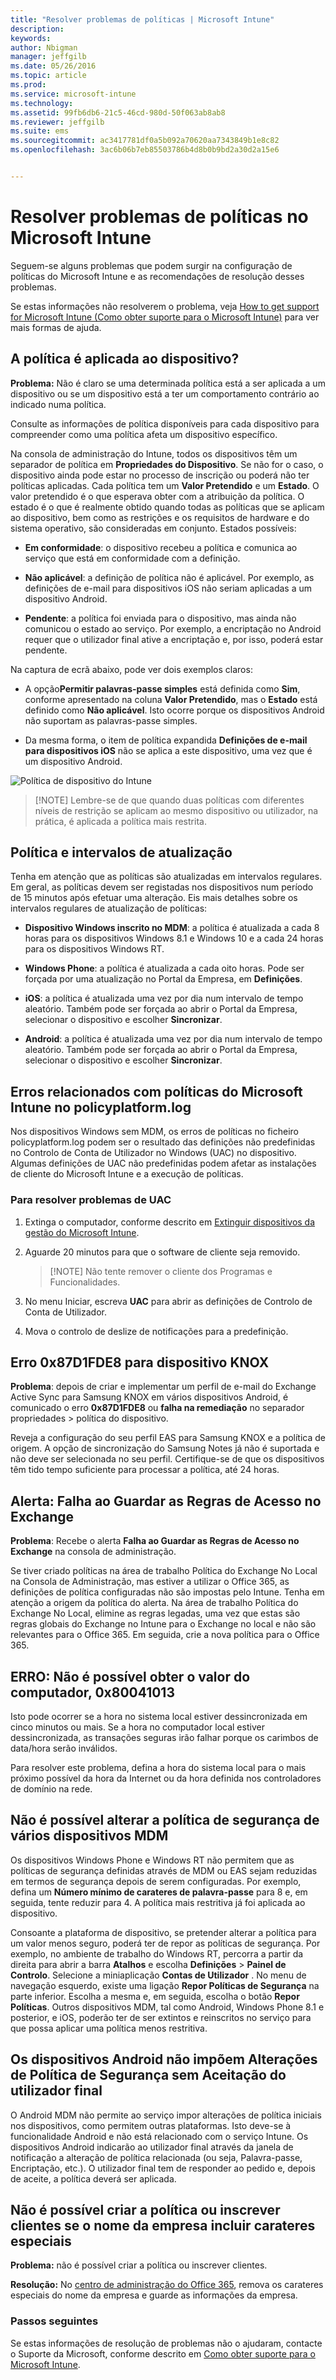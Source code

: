 ```yaml
---
title: "Resolver problemas de políticas | Microsoft Intune"
description: 
keywords: 
author: Nbigman
manager: jeffgilb
ms.date: 05/26/2016
ms.topic: article
ms.prod: 
ms.service: microsoft-intune
ms.technology: 
ms.assetid: 99fb6db6-21c5-46cd-980d-50f063ab8ab8
ms.reviewer: jeffgilb
ms.suite: ems
ms.sourcegitcommit: ac3417781df0a5b092a70620aa7343849b1e8c82
ms.openlocfilehash: 3ac6b06b7eb85503786b4d8b0b9bd2a30d2a15e6


---
```


# Resolver problemas de políticas no Microsoft Intune

Seguem-se alguns problemas que podem surgir na configuração de políticas do Microsoft Intune e as recomendações de resolução desses problemas.

Se estas informações não resolverem o problema, veja [How to get support for Microsoft Intune (Como obter suporte para o Microsoft Intune)](how-to-get-support-for-microsoft-intune.md) para ver mais formas de ajuda.


## A política é aplicada ao dispositivo?
**Problema:** Não é claro se uma determinada política está a ser aplicada a um dispositivo ou se um dispositivo está a ter um comportamento contrário ao indicado numa política.

Consulte as informações de política disponíveis para cada dispositivo para compreender como uma política afeta um dispositivo específico.

Na consola de administração do Intune, todos os dispositivos têm um separador de política em **Propriedades do Dispositivo**. Se não for o caso, o dispositivo ainda pode estar no processo de inscrição ou poderá não ter políticas aplicadas. Cada política tem um **Valor Pretendido** e um **Estado**. O valor pretendido é o que esperava obter com a atribuição da política. O estado é o que é realmente obtido quando todas as políticas que se aplicam ao dispositivo, bem como as restrições e os requisitos de hardware e do sistema operativo, são consideradas em conjunto. Estados possíveis:

-   **Em conformidade**: o dispositivo recebeu a política e comunica ao serviço que está em conformidade com a definição.

-   **Não aplicável**: a definição de política não é aplicável. Por exemplo, as definições de e-mail para dispositivos iOS não seriam aplicadas a um dispositivo Android.

-   **Pendente**: a política foi enviada para o dispositivo, mas ainda não comunicou o estado ao serviço. Por exemplo, a encriptação no Android requer que o utilizador final ative a encriptação e, por isso, poderá estar pendente.

Na captura de ecrã abaixo, pode ver dois exemplos claros:

-   A opção**Permitir palavras-passe simples** está definida como **Sim**, conforme apresentado na coluna **Valor Pretendido**, mas o **Estado** está definido como **Não aplicável**. Isto ocorre porque os dispositivos Android não suportam as palavras-passe simples.

-   Da mesma forma, o item de política expandida **Definições de e-mail para dispositivos iOS** não se aplica a este dispositivo, uma vez que é um dispositivo Android.

![Política de dispositivo do Intune](../media/Intune-Device-Policy-v.2.jpg)

> [!NOTE] Lembre-se de que quando duas políticas com diferentes níveis de restrição se aplicam ao mesmo dispositivo ou utilizador, na prática, é aplicada a política mais restrita.

## Política e intervalos de atualização
Tenha em atenção que as políticas são atualizadas em intervalos regulares. Em geral, as políticas devem ser registadas nos dispositivos num período de 15 minutos após efetuar uma alteração. Eis mais detalhes sobre os intervalos regulares de atualização de políticas:

-   **Dispositivo Windows inscrito no MDM**: a política é atualizada a cada 8 horas para os dispositivos Windows 8.1 e Windows 10 e a cada 24 horas para os dispositivos Windows RT.

-   **Windows Phone**: a política é atualizada a cada oito horas. Pode ser forçada por uma atualização no Portal da Empresa, em **Definições**.

-   **iOS**: a política é atualizada uma vez por dia num intervalo de tempo aleatório. Também pode ser forçada ao abrir o Portal da Empresa, selecionar o dispositivo e escolher **Sincronizar**.

-   **Android**: a política é atualizada uma vez por dia num intervalo de tempo aleatório. Também pode ser forçada ao abrir o Portal da Empresa, selecionar o dispositivo e escolher **Sincronizar**.

## Erros relacionados com políticas do Microsoft Intune no policyplatform.log
Nos dispositivos Windows sem MDM, os erros de políticas no ficheiro policyplatform.log podem ser o resultado das definições não predefinidas no Controlo de Conta de Utilizador no Windows (UAC) no dispositivo. Algumas definições de UAC não predefinidas podem afetar as instalações de cliente do Microsoft Intune e a execução de políticas.

### Para resolver problemas de UAC

1.  Extinga o computador, conforme descrito em [Extinguir dispositivos da gestão do Microsoft Intune](/intune/deploy-use/retire-devices-from-microsoft-intune-management).

2.  Aguarde 20 minutos para que o software de cliente seja removido.

    > [!NOTE] Não tente remover o cliente dos Programas e Funcionalidades.

3.  No menu Iniciar, escreva **UAC** para abrir as definições de Controlo de Conta de Utilizador.

4.  Mova o controlo de deslize de notificações para a predefinição.

## Erro 0x87D1FDE8 para dispositivo KNOX
**Problema**: depois de criar e implementar um perfil de e-mail do Exchange Active Sync para Samsung KNOX em vários dispositivos Android, é comunicado o erro **0x87D1FDE8** ou **falha na remediação** no separador propriedades &gt; política do dispositivo.

Reveja a configuração do seu perfil EAS para Samsung KNOX e a política de origem. A opção de sincronização do Samsung Notes já não é suportada e não deve ser selecionada no seu perfil. Certifique-se de que os dispositivos têm tido tempo suficiente para processar a política, até 24 horas.

## Alerta: Falha ao Guardar as Regras de Acesso no Exchange
**Problema**: Recebe o alerta **Falha ao Guardar as Regras de Acesso no Exchange**  na consola de administração.

Se tiver criado políticas na área de trabalho Política do Exchange No Local na Consola de Administração, mas estiver a utilizar o Office 365, as definições de política configuradas não são impostas pelo Intune. Tenha em atenção a origem da política do alerta.  Na área de trabalho Política do Exchange No Local, elimine as regras legadas, uma vez que estas são regras globais do Exchange no Intune para o Exchange no local e não são relevantes para o Office 365. Em seguida, crie a nova política para o Office 365.

## ERRO: Não é possível obter o valor do computador, 0x80041013
Isto pode ocorrer se a hora no sistema local estiver dessincronizada em cinco minutos ou mais. Se a hora no computador local estiver dessincronizada, as transações seguras irão falhar porque os carimbos de data/hora serão inválidos.

Para resolver este problema, defina a hora do sistema local para o mais próximo possível da hora da Internet ou da hora definida nos controladores de domínio na rede.

## Não é possível alterar a política de segurança de vários dispositivos MDM
Os dispositivos Windows Phone e Windows RT não permitem que as políticas de segurança definidas através de MDM ou EAS sejam reduzidas em termos de segurança depois de serem configuradas. Por exemplo, defina um **Número mínimo de carateres de palavra-passe** para 8 e, em seguida, tente reduzir para 4. A política mais restritiva já foi aplicada ao dispositivo.

Consoante a plataforma de dispositivo, se pretender alterar a política para um valor menos seguro, poderá ter de repor as políticas de segurança.
Por exemplo, no ambiente de trabalho do Windows RT, percorra a partir da direita para abrir a barra **Atalhos** e escolha **Definições** &gt; **Painel de Controlo**.  Selecione a miniaplicação **Contas de Utilizador** .
No menu de navegação esquerdo, existe uma ligação **Repor Políticas de Segurança** na parte inferior. Escolha a mesma e, em seguida, escolha o botão **Repor Políticas**.
Outros dispositivos MDM, tal como Android, Windows Phone 8.1 e posterior, e iOS, poderão ter de ser extintos e reinscritos no serviço para que possa aplicar uma política menos restritiva.

## Os dispositivos Android não impõem Alterações de Política de Segurança sem Aceitação do utilizador final
O Android MDM não permite ao serviço impor alterações de política iniciais nos dispositivos, como permitem outras plataformas. Isto deve-se à funcionalidade Android e não está relacionado com o serviço Intune. Os dispositivos Android indicarão ao utilizador final através da janela de notificação a alteração de política relacionada (ou seja, Palavra-passe, Encriptação, etc.).  O utilizador final tem de responder ao pedido e, depois de aceite, a política deverá ser aplicada.

## Não é possível criar a política ou inscrever clientes se o nome da empresa incluir carateres especiais
**Problema:** não é possível criar a política ou inscrever clientes.

**Resolução:** No [centro de administração do Office 365](https://portal.office.com/), remova os carateres especiais do nome da empresa e guarde as informações da empresa.

### Passos seguintes
Se estas informações de resolução de problemas não o ajudaram, contacte o Suporte da Microsoft, conforme descrito em [Como obter suporte para o Microsoft Intune](how-to-get-support-for-microsoft-intune.md).



<!--HONumber=Jun16_HO3-->


